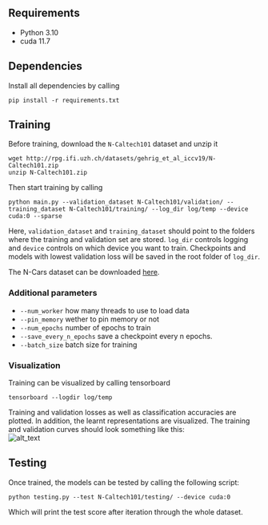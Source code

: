 ## Requirements

* Python 3.10
* cuda 11.7

## Dependencies
Install all dependencies by calling 

    pip install -r requirements.txt
   
## Training
Before training, download the `N-Caltech101` dataset and unzip it

    wget http://rpg.ifi.uzh.ch/datasets/gehrig_et_al_iccv19/N-Caltech101.zip 
    unzip N-Caltech101.zip
    
Then start training by calling

    python main.py --validation_dataset N-Caltech101/validation/ --training_dataset N-Caltech101/training/ --log_dir log/temp --device cuda:0 --sparse

Here, `validation_dataset` and `training_dataset` should point to the folders where the training and validation set are stored.
`log_dir` controls logging and `device` controls on which device you want to train. Checkpoints and models with lowest validation loss will be saved in the root folder of `log_dir`.

The N-Cars dataset can be downloaded [here](http://rpg.ifi.uzh.ch/datasets/gehrig_et_al_iccv19/N-Cars.zip).

### Additional parameters 
* `--num_worker` how many threads to use to load data
* `--pin_memory` wether to pin memory or not
* `--num_epochs` number of epochs to train
* `--save_every_n_epochs` save a checkpoint every n epochs.
* `--batch_size` batch size for training

### Visualization

Training can be visualized by calling tensorboard

    tensorboard --logdir log/temp

Training and validation losses as well as classification accuracies are plotted. In addition, the learnt representations are visualized. The training and validation curves should look something like this:    
![alt_text](resources/tb.png)

## Testing
Once trained, the models can be tested by calling the following script:

    python testing.py --test N-Caltech101/testing/ --device cuda:0

Which will print the test score after iteration through the whole dataset.

    
